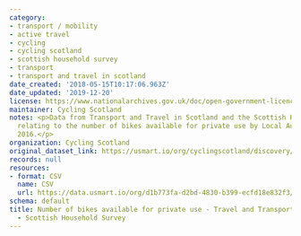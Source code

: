 ```yaml
---
category:
- transport / mobility
- active travel
- cycling
- cycling scotland
- scottish household survey
- transport
- transport and travel in scotland
date_created: '2018-05-15T10:17:06.963Z'
date_updated: '2019-12-20'
license: https://www.nationalarchives.gov.uk/doc/open-government-licence/version/3/
maintainer: Cycling Scotland
notes: <p>Data from Transport and Travel in Scotland and the Scottish Household Survey
  relating to the number of bikes available for private use by Local Authority in
  2016.</p>
organization: Cycling Scotland
original_dataset_link: https://usmart.io/org/cyclingscotland/discovery/discovery-view-detail/0f20095c-c878-4f07-962d-8db0faaa0b5c
records: null
resources:
- format: CSV
  name: CSV
  url: https://data.usmart.io/org/d1b773fa-d2bd-4830-b399-ecfd18e832f3/resource?resourceGUID=aa86d727-c4eb-4c00-b8ae-69fdd191ceb7
schema: default
title: Number of bikes available for private use - Travel and Transport Scotland 2016
  - Scottish Household Survey
---
```

